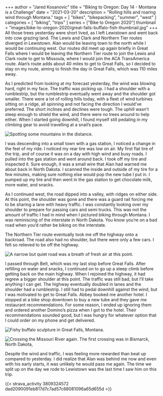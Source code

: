 +++
author = "Jared Kosanovic"
title = "Biking to Oregon: Day 14 - Montana is a Challenge"
date = "2021-03-20"
description = "Rolling hills and roaring wind through Montana."
tags = [
    "bikes",
    "bikepacking",
    "summer",
    "west"
]
categories = [
    "biking",
    "trips"
]
series = ["Bike to Oregon 2020"]
thumbnail = "images/bike-to-oregon-2020/great-falls-buffalo-fish-thumbnail.jpg"
+++
All those trees yesterday were short lived, as I left Lewistown and went back into cow grazing land.
The Lewis and Clark and Northern Tier routes diverged in Lewistown.
Alan would be leaving town to the north while I would be continuing west.
Our routes did meet up again briefly in Great Falls where I would be leaving the Northern Tier route to join the Lewis and Clark route to get to Missoula, where I would join the ACA TransAmerica route.
Alan’s route adds about 40 miles to get to Great Falls, so I decided to stay on my route, aiming to finish the day in Great Falls, which was 110 miles away.

As I predicted from looking at my forecast yesterday, the wind was blowing hard, right in my face.
The traffic was picking up.
I had a shoulder with a rumblestrip, but the rumblestrip eventually went away and the shoulder got smaller.
There were a lot of rolling hills today, with a fleet of wind turbines sitting on a ridge, all spinning and not facing the direction I would’ve preferred.
The short inclines and declines were tough.
The uphill wasn’t steep enough to shield the wind, and there were no trees around to help either.
When I started going downhill, I found myself still pedaling in my climbing gear to avoid travelling at a snail’s pace.

![Spotting some mountains in the distance.](/images/bike-to-oregon-2020/first-mountain-sighting-montana.jpg)

I was descending into a small town with a gas station, I noticed a change in the feel of my ride.
I noticed my rear tire was low on air.
My first flat tire of the trip, and of course it was on a day with high wind and busy roads.
I pulled into the gas station and went around back.
I took off my tire and inspected it.
Sure enough, it was a small wire that Alan had warned me about back in North Dakota.
I scanned the inside and outside of my tire for a few minutes, making sure nothing else would pop the new tube I put in.
I pumped up my tire and then went in the gas station to get chocolate milk, more water, and snacks.

As I continued west, the road dipped into a valley, with ridges on either side.
At this point, the shoulder was gone and there was a guard rail forcing me to be sharing a lane with heavy traffic.
I was constantly looking over my shoulder to prepare for passing cars and semi trucks.
This was not the amount of traffic I had in mind when I pictured biking through Montana.
I was reminiscing of the interstate in North Dakota.
You know you’re on a bad road when you’d rather be biking on the interstate.

The Northern Tier route eventually took me off the highway onto a backroad.
The road also had no shoulder, but there were only a few cars.
I felt so relieved to be off the highway.

![A narrow but quiet road was a breath of fresh air at this point.](/images/bike-to-oregon-2020/montana-break-from-highway.jpg)

I passed through Belt, which was my last stop before Great Falls.
After refilling on water and snacks, I continued on to go up a steep climb before getting back on the main highway.
When I rejoined the highway, it had regrew a bigger shoulder at this point.
The traffic was still bad, but I’ll take anything I can get.
The highway eventually doubled in lanes and the shoulder had a rumblestrip.
I still had to pedal downhill against the wind, but I was motivated to get to Great Falls.
Abbey booked me another hotel.
I stopped at a bike shop downtown to buy a new tube and they gave me restaurant recommendations.
For some reason, I ended up ignoring them and ordered another Domino’s pizza when I got to the hotel.
Their recommendations sounded good, but I was hungry for whatever option that I could order on my phone and get delivered.

![Fishy buffalo sculpture in Great Falls, Montana.](/images/bike-to-oregon-2020/great-falls-buffalo-fish.jpg)

![Crossing the Missouri River again. The first crossing was in Bismarck, North Dakota,](/images/bike-to-oregon-2020/montana-missouri-river.jpg)

Despite the wind and traffic, I was feeling more rewarded than beat up compared to yesterday.
I did realize that Alan was behind me now and even with his early starts, it was unlikely he would pass me again.
The time we split up on the day we rode to Lewistown was the last time I saw him on this trip.

{{< strava_activity 3809324572 dad2090091eb817d7c7ad57c68081096a65d655d >}}
